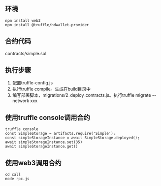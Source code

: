 ## 环境
```
npm install web3
npm install @truffle/hdwallet-provider
```
## 合约代码
contracts/simple.sol

## 执行步骤
1. 配置truffle-config.js
2. 执行truffle compile。生成在build目录中
3. 编写部署脚本，migrations/2_deploy_contracts.js。执行truffle migrate --network xxx

## 使用truffle console调用合约
```
truffle console
const SimpleStorage = artifacts.require('Simple');
const simpleStorageInstance = await SimpleStorage.deployed();
await simpleStorageInstance.set(35)
await simpleStorageInstance.get()
```

## 使用web3调用合约
```
cd call
node rpc.js
```
